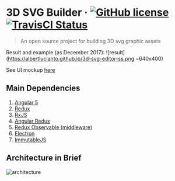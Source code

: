 # 3D SVG Builder &middot; [![GitHub license](https://img.shields.io/badge/license-MIT-blue.svg)](https://github.com/AlbertLucianto/3D-SVG-Editor/blob/master/LICENSE) [![TravisCI Status](https://travis-ci.org/AlbertLucianto/3D-SVG-Editor.svg?branch=master)](https://travis-ci.org/AlbertLucianto/3D-SVG-Editor)

> An open source project for building 3D svg graphic assets

Result and example (as December 2017):
![result](https://albertlucianto.github.io/3d-svg-editor-ss.png =640x400)

See UI mockup [here](https://albertlucianto.github.io/3d-svg-editor-ui.pdf)

## Main Dependencies

1. [Angular 5](https://angular.io/)
2. [Redux](https://redux.js.org/)
3. [RxJS](http://reactivex.io/rxjs/)
4. [Angular Redux](https://github.com/angular-redux/store)
5. [Redux Observable (middleware)](https://redux-observable.js.org/)
6. [Electron](https://electronjs.org/)
7. [ImmutableJS](https://facebook.github.io/immutable-js/)

## Architecture in Brief

![architecture](https://albertlucianto.github.io/draw-path/draw-path-architecture.png)

